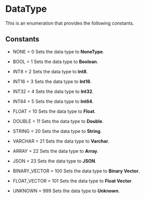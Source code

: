 
# DataType

This is an enumeration that provides the following constants.

## Constants

- NONE = 0
Sets the data type to __NoneType__.

- BOOL = 1
Sets the data type to __Boolean__.

- INT8 = 2
Sets the data type to __Int8__.

- INT16 = 3
Sets the data type to __Int16__.

- INT32 = 4
Sets the data type to __Int32__.

- INT64 = 5
Sets the data type to __Int64__.

- FLOAT = 10
Sets the data type to __Float__.

- DOUBLE = 11
Sets the data type to __Double__.

- STRING = 20
Sets the data type to __String__.

- VARCHAR = 21
Sets the data type to __Varchar__.

- ARRAY = 22
Sets the data type to __Array__.

- JSON = 23
Sets the data type to __JSON__.

- BINARY_VECTOR = 100
Sets the data type to __Binary Vector__.

- FLOAT_VECTOR = 101
Sets the data type to __Float Vector__.

- UNKNOWN = 999
Sets the data type to __Unknown__.

